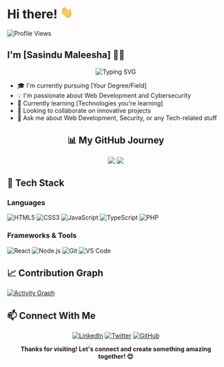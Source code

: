 <!-- Header -->
# Hi there! <img src="https://raw.githubusercontent.com/ABSphreak/ABSphreak/master/gifs/Hi.gif" width="30px">

<!-- Profile Views Counter -->
![Profile Views](https://komarev.com/ghpvc/?username=your-username&color=brightgreen&style=flat-square)

<!-- Introduction Section -->
## I'm [Sasindu Maleesha] 👨‍💻

<div align="center">
  <img src="https://readme-typing-svg.demolab.com?font=Fira+Code&pause=1000&color=7134F7&center=true&vCenter=true&width=435&lines=Full+Stack+Developer;Web+Security+Enthusiast;Open+Source+Contributor" alt="Typing SVG" />
</div>

<!-- Quick Info -->
- 🎓 I'm currently pursuing [Your Degree/Field]
- 💡 I'm passionate about Web Development and Cybersecurity
- 🌱 Currently learning [Technologies you're learning]
- 👯 Looking to collaborate on innovative projects
- 💬 Ask me about Web Development, Security, or any Tech-related stuff

<!-- GitHub Stats Section -->
<div align="center">
  <h2>📊 My GitHub Journey</h2>
  
  <!-- Stats Card -->
  <img height="180em" src="https://github-readme-stats.vercel.app/api?username=your-username&show_icons=true&theme=tokyonight&include_all_commits=true&count_private=true"/>
  
  <!-- Languages Card -->
  <img height="180em" src="https://github-readme-stats.vercel.app/api/top-langs/?username=your-username&layout=compact&langs_count=8&theme=tokyonight"/>
</div>

<!-- Skills Section -->
<h2>🚀 Tech Stack</h2>

### Languages
![HTML5](https://img.shields.io/badge/HTML5-E34F26?style=for-the-badge&logo=html5&logoColor=white)
![CSS3](https://img.shields.io/badge/CSS3-1572B6?style=for-the-badge&logo=css3&logoColor=white)
![JavaScript](https://img.shields.io/badge/JavaScript-F7DF1E?style=for-the-badge&logo=javascript&logoColor=black)
![TypeScript](https://img.shields.io/badge/TypeScript-007ACC?style=for-the-badge&logo=typescript&logoColor=white)
![PHP](https://img.shields.io/badge/PHP-777BB4?style=for-the-badge&logo=php&logoColor=white)

### Frameworks & Tools
![React](https://img.shields.io/badge/React-20232A?style=for-the-badge&logo=react&logoColor=61DAFB)
![Node.js](https://img.shields.io/badge/Node.js-43853D?style=for-the-badge&logo=node.js&logoColor=white)
![Git](https://img.shields.io/badge/Git-F05032?style=for-the-badge&logo=git&logoColor=white)
![VS Code](https://img.shields.io/badge/VS_Code-007ACC?style=for-the-badge&logo=visual-studio-code&logoColor=white)

<!-- GitHub Activity Graph -->
<h2>📈 Contribution Graph</h2>

[![Activity Graph](https://activity-graph.herokuapp.com/graph?username=your-username&theme=react-dark)](https://github.com/your-username)

<!-- Contact Section -->
<h2>📫 Connect With Me</h2>

<div align="center">
  
[![LinkedIn](https://img.shields.io/badge/LinkedIn-0077B5?style=for-the-badge&logo=linkedin&logoColor=white)](https://linkedin.com/in/your-profile)
[![Twitter](https://img.shields.io/badge/Twitter-1DA1F2?style=for-the-badge&logo=twitter&logoColor=white)](https://twitter.com/your-handle)
[![GitHub](https://img.shields.io/badge/GitHub-100000?style=for-the-badge&logo=github&logoColor=white)](https://github.com/your-username)
  
</div>

<!-- Footer -->
<div align="center">
  <b>Thanks for visiting! Let's connect and create something amazing together! 😊</b>
</div>
